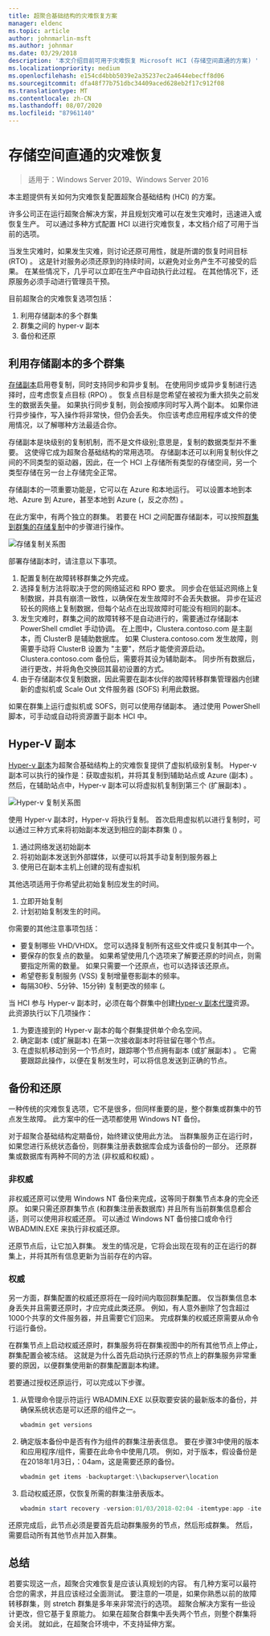 ```yaml
---
title: 超聚合基础结构的灾难恢复方案
manager: eldenc
ms.topic: article
author: johnmarlin-msft
ms.author: johnmar
ms.date: 03/29/2018
description: '本文介绍目前可用于灾难恢复 Microsoft HCI (存储空间直通的方案) '
ms.localizationpriority: medium
ms.openlocfilehash: e154cd4bbb5039e2a35237ec2a4644ebecff8d06
ms.sourcegitcommit: dfa48f77b751dbc34409aced628eb2f17c912f08
ms.translationtype: MT
ms.contentlocale: zh-CN
ms.lasthandoff: 08/07/2020
ms.locfileid: "87961140"
---
```

# <a name="disaster-recovery-with-storage-spaces-direct"></a>存储空间直通的灾难恢复

> 适用于：Windows Server 2019、Windows Server 2016

本主题提供有关如何为灾难恢复配置超聚合基础结构 (HCI) 的方案。

许多公司正在运行超聚合解决方案，并且规划灾难可以在发生灾难时，迅速进入或恢复生产。 可以通过多种方式配置 HCI 以进行灾难恢复，本文档介绍了可用于当前的选项。

当发生灾难时，如果发生灾难，则讨论还原可用性，就是所谓的恢复时间目标 (RTO) 。 这是针对服务必须还原到的持续时间，以避免对业务产生不可接受的后果。 在某些情况下，几乎可以立即在生产中自动执行此过程。 在其他情况下，还原服务必须手动进行管理员干预。

目前超聚合的灾难恢复选项包括：

1. 利用存储副本的多个群集
2. 群集之间的 hyper-v 副本
3. 备份和还原

## <a name="multiple-clusters-utilizing-storage-replica"></a>利用存储副本的多个群集

[存储副本](../storage-replica/storage-replica-overview.md)启用卷复制，同时支持同步和异步复制。 在使用同步或异步复制进行选择时，应考虑恢复点目标 (RPO) 。 恢复点目标是您希望在被视为重大损失之前发生的数据丢失量。 如果执行同步复制，则会按顺序同时写入两个副本。 如果你进行异步操作，写入操作将非常快，但仍会丢失。 你应该考虑应用程序或文件的使用情况，以了解哪种方法最适合你。

存储副本是块级别的复制机制，而不是文件级别;意思是，复制的数据类型并不重要。 这使得它成为超聚合基础结构的常用选项。 存储副本还可以利用复制伙伴之间的不同类型的驱动器，因此，在一个 HCI 上存储所有类型的存储空间，另一个类型存储在另一台上存储完全正常。

存储副本的一项重要功能是，它可以在 Azure 和本地运行。 可以设置本地到本地、Azure 到 Azure，甚至本地到 Azure (，反之亦然) 。

在此方案中，有两个独立的群集。 若要在 HCI 之间配置存储副本，可以按照[群集到群集的存储复制](../storage-replica/cluster-to-cluster-storage-replication.md)中的步骤进行操作。

![存储复制关系图](media/storage-spaces-direct-disaster-recovery/Disaster-Recovery-Figure1.png)

部署存储副本时，请注意以下事项。

1.    配置复制在故障转移群集之外完成。
2.    选择复制方法将取决于您的网络延迟和 RPO 要求。 同步会在低延迟网络上复制数据，并具有崩溃一致性，以确保在发生故障时不会丢失数据。 异步在延迟较长的网络上复制数据，但每个站点在出现故障时可能没有相同的副本。
3.    发生灾难时，群集之间的故障转移不是自动进行的，需要通过存储副本 PowerShell cmdlet 手动协调。 在上图中，Clustera.contoso.com 是主副本，而 ClusterB 是辅助数据库。 如果 Clustera.contoso.com 发生故障，则需要手动将 ClusterB 设置为 "主要"，然后才能使资源启动。 Clustera.contoso.com 备份后，需要将其设为辅助副本。 同步所有数据后，进行更改，并将角色交换回其最初设置的方式。
4.    由于存储副本仅复制数据，因此需要在副本伙伴的故障转移群集管理器内创建新的虚拟机或 Scale Out 文件服务器 (SOFS) 利用此数据。

如果在群集上运行虚拟机或 SOFS，则可以使用存储副本。 通过使用 PowerShell 脚本，可手动或自动将资源置于副本 HCI 中。

## <a name="hyper-v-replica"></a>Hyper-V 副本

[Hyper-v 副本](../../virtualization/hyper-v/manage/set-up-hyper-v-replica.md)为超聚合基础结构上的灾难恢复提供了虚拟机级别复制。 Hyper-v 副本可以执行的操作是：获取虚拟机，并将其复制到辅助站点或 Azure (副本) 。 然后，在辅助站点中，Hyper-v 副本可以将虚拟机复制到第三个 (扩展副本) 。

![Hyper-v 复制关系图](media/storage-spaces-direct-disaster-recovery/Disaster-Recovery-Figure2.png)

使用 Hyper-v 副本时，Hyper-v 将执行复制。 首次启用虚拟机以进行复制时，可以通过三种方式来将初始副本发送到相应的副本群集 () 。

1.    通过网络发送初始副本
2.    将初始副本发送到外部媒体，以便可以将其手动复制到服务器上
3.    使用已在副本主机上创建的现有虚拟机

其他选项适用于你希望此初始复制应发生的时间。

1.    立即开始复制
2.    计划初始复制发生的时间。

你需要的其他注意事项包括：

- 要复制哪些 VHD/VHDX。 您可以选择复制所有这些文件或只复制其中一个。
- 要保存的恢复点的数量。 如果希望使用几个选项来了解要还原的时间点，则需要指定所需的数量。 如果只需要一个还原点，也可以选择该还原点。
- 希望卷影复制服务 (VSS) 复制增量卷影副本的频率。
- 每隔30秒、5分钟、15分钟) 复制更改的频率 (。

当 HCI 参与 Hyper-v 副本时，必须在每个群集中创建[Hyper-v 副本代理](https://techcommunity.microsoft.com/t5/virtualization/bg-p/Virtualization)资源。 此资源执行以下几项操作：

1.    为要连接到的 Hyper-v 副本的每个群集提供单个命名空间。
2.    确定副本 (或扩展副本) 在第一次接收副本时将驻留在哪个节点。
3.    在虚拟机移动到另一个节点时，跟踪哪个节点拥有副本 (或扩展副本) 。 它需要跟踪此操作，以便在复制发生时，可以将信息发送到正确的节点。

## <a name="backup-and-restore"></a>备份和还原

一种传统的灾难恢复选项，它不是很多，但同样重要的是，整个群集或群集中的节点发生故障。 此方案中的任一选项都使用 Windows NT 备份。

对于超聚合基础结构定期备份，始终建议使用此方法。 当群集服务正在运行时，如果您进行系统状态备份，则群集注册表数据库会成为该备份的一部分。 还原群集或数据库有两种不同的方法 (非权威和权威) 。

### <a name="non-authoritative"></a>非权威

非权威还原可以使用 Windows NT 备份来完成，这等同于群集节点本身的完全还原。 如果只需还原群集节点 (和群集注册表数据库) 并且所有当前群集信息都合适，则可以使用非权威还原。 可以通过 Windows NT 备份接口或命令行 WBADMIN.EXE 来执行非权威还原。

还原节点后，让它加入群集。 发生的情况是，它将会出现在现有的正在运行的群集上，并将其所有信息更新为当前存在的内容。

### <a name="authoritative"></a>权威

另一方面，群集配置的权威还原将在一段时间内取回群集配置。 仅当群集信息本身丢失并且需要还原时，才应完成此类还原。 例如，有人意外删除了包含超过1000个共享的文件服务器，并且需要它们回来。 完成群集的权威还原需要从命令行运行备份。

在群集节点上启动权威还原时，群集服务将在群集视图中的所有其他节点上停止，群集配置会被冻结。 这就是为什么首先启动执行还原的节点上的群集服务非常重要的原因，以便群集使用新的群集配置副本构建。

若要通过授权还原运行，可以完成以下步骤。

1. 从管理命令提示符运行 WBADMIN.EXE 以获取要安装的最新版本的备份，并确保系统状态是可以还原的组件之一。

    ```powershell
    wbadmin get versions
    ```

2. 确定版本备份中是否有作为组件的群集注册表信息。 要在步骤3中使用的版本和应用程序/组件，需要在此命令中使用几项。 例如，对于版本，假设备份是在2018年1月3日，：04am，这是需要还原的备份。

    ```powershell
    wbadmin get items -backuptarget:\\backupserver\location
    ```

3. 启动权威还原，仅恢复所需的群集注册表版本。

    ```powershell
    wbadmin start recovery -version:01/03/2018-02:04 -itemtype:app -items:cluster
    ```

还原完成后，此节点必须是要首先启动群集服务的节点，然后形成群集。 然后，需要启动所有其他节点并加入群集。

## <a name="summary"></a>总结

若要实现这一点，超聚合灾难恢复是应该认真规划的内容。 有几种方案可以最符合您的需求，并且应该经过全面测试。 要注意的一项是，如果你熟悉以前的故障转移群集，则 stretch 群集是多年来非常流行的选项。 超聚合解决方案有一些设计更改，但它基于复原能力。 如果在超聚合群集中丢失两个节点，则整个群集将会关闭。 就如此，在超聚合环境中，不支持延伸方案。
